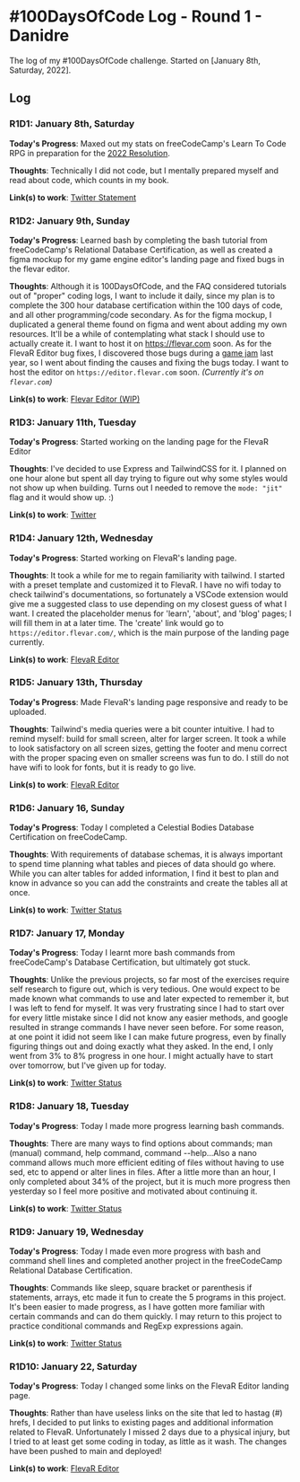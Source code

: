 # #100DaysOfCode Log - Round 1 - Danidre

The log of my #100DaysOfCode challenge. Started on [January 8th, Saturday, 2022].

## Log

### R1D1: January 8th, Saturday
**Today's Progress**: Maxed out my stats on freeCodeCamp's Learn To Code RPG in preparation for the [2022 Resolution](https://www.freecodecamp.org/news/2022-become-a-dev-new-years-resolution-challenge/).

**Thoughts**: Technically I did not code, but I mentally prepared myself and read about code, which counts in my book. 

**Link(s) to work**: [Twitter Statement](https://twitter.com/danidre/status/1479853021161009160)


### R1D2: January 9th, Sunday
**Today's Progress**: Learned bash by completing the bash tutorial from freeCodeCamp's Relational Database Certification, as well as created a figma mockup for my game engine editor's landing page and fixed bugs in the flevar editor.

**Thoughts**: Although it is 100DaysOfCode, and the FAQ considered tutorials out of "proper" coding logs, I want to include it daily, since my plan is to complete the 300 hour database certification within the 100 days of code, and all other programming/code secondary. As for the figma mockup, I duplicated a general theme found on figma and went about adding my own resources. It'll be a while of contemplating what stack I should use to actually create it. I want to host it on https://flevar.com soon. As for the FlevaR Editor bug fixes, I discovered those bugs during a [game jam](https://itch.io/jam/toast-2021/rate/1325405) last year, so I went about finding the causes and fixing the bugs today. I want to host the editor on `https://editor.flevar.com` soon. _(Currently it's on `flevar.com`)_

**Link(s) to work**: [Flevar Editor (WIP)](https://flevar.com)


### R1D3: January 11th, Tuesday
**Today's Progress**: Started working on the landing page for the FlevaR Editor

**Thoughts**: I've decided to use Express and TailwindCSS for it. I planned on one hour alone but spent all day trying to figure out why some styles would not show up when building. Turns out I needed to remove the `mode: "jit"` flag and it would show up. :)

**Link(s) to work**: [Twitter](https://twitter.com/danidre/status/1481051874904186886)


### R1D4: January 12th, Wednesday
**Today's Progress**: Started working on FlevaR's landing page.

**Thoughts**: It took a while for me to regain familiarity with tailwind. I started with a preset template and customized it to FlevaR. I have no wifi today to check tailwind's documentations, so fortunately a VSCode extension would give me a suggested class to use depending on my closest guess of what I want. I created the placeholder menus for 'learn', 'about', and 'blog' pages; I will fill them in at a later time. The 'create' link would go to `https://editor.flevar.com/`, which is the main purpose of the landing page currently.

**Link(s) to work**: [FlevaR Editor](https://www.flevar.com)


### R1D5: January 13th, Thursday
**Today's Progress**: Made FlevaR's landing page responsive and ready to be uploaded.

**Thoughts**: Tailwind's media queries were a bit counter intuitive. I had to remind myself: build for small screen, alter for larger screen. It took a while to look satisfactory on all screen sizes, getting the footer and menu correct with the proper spacing even on smaller screens was fun to do. I still do not have wifi to look for fonts, but it is ready to go live.

**Link(s) to work**: [FlevaR Editor](https://www.flevar.com)


### R1D6: January 16, Sunday
**Today's Progress**: Today I completed a Celestial Bodies Database Certification on freeCodeCamp.

**Thoughts**: With requirements of database schemas, it is always important to spend time planning what tables and pieces of data should go where. While you can alter tables for added information, I find it best to plan and know in advance so you can add the constraints and create the tables all at once.

**Link(s) to work**: [Twitter Status](https://twitter.com/danidre/status/1482776360934334466)


### R1D7: January 17, Monday
**Today's Progress**: Today I learnt more bash commands from freeCodeCamp's Database Certification, but ultimately got stuck. 

**Thoughts**: Unlike the previous projects, so far most of the exercises require self research to figure out, which is very tedious. One would expect to be made known what commands to use and later expected to remember it, but I was left to fend for myself. It was very frustrating since I had to start over for every little mistake since I did not know any easier methods, and google resulted in strange commands I have never seen before. For some reason, at one point it idid not seem like I can make future progress, even by finally figuring things out and doing exactly what they asked. In the end, I only went from 3% to 8% progress in one hour. I might actually have to start over tomorrow, but I've given up for today.

**Link(s) to work**: [Twitter Status](https://twitter.com/danidre/status/1483198589308444672)


### R1D8: January 18, Tuesday
**Today's Progress**: Today I made more progress learning bash commands.

**Thoughts**: There are many ways to find options about commands; man (manual) command, help command, command --help...Also a nano command allows much more efficient editing of files without having to use sed, etc to append or alter lines in files. After a little more than an hour, I only completed about 34% of the project, but it is much more progress then yesterday so I feel more positive and motivated about continuing it.

**Link(s) to work**: [Twitter Status](https://twitter.com/danidre/status/1483598605843894279)


### R1D9: January 19, Wednesday
**Today's Progress**: Today I made even more progress with bash and command shell lines and completed another project in the freeCodeCamp Relational Database Certification.

**Thoughts**: Commands like sleep, square bracket or parenthesis if statements, arrays, etc made it fun to create the 5 programs in this project. It's been easier to made progress, as I have gotten more familiar with certain commands and can do them quickly. I may return to this project to practice conditional commands and RegExp expressions again.

**Link(s) to work**: [Twitter Status](https://twitter.com/danidre/status/1483967303976984582)


### R1D10: January 22, Saturday
**Today's Progress**: Today I changed some links on the FlevaR Editor landing page.

**Thoughts**: Rather than have useless links on the site that led to hastag (#) hrefs, I decided to put links to existing pages and additional information related to FlevaR. Unfortunately I missed 2 days due to a physical injury, but I tried to at least get some coding in today, as little as it wash. The changes have been pushed to main and deployed!

**Link(s) to work**: [FlevaR Editor](https://www.flevar.com)


<!--
### R1Dx: January x, xday
**Today's Progress**: Coming soon

**Thoughts**: Coming soon

**Link(s) to work**: [coming soon](http://www.example.com)
-->
